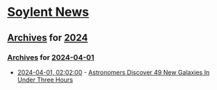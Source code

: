 # [Soylent News](../../../README.md)

## [Archives](../../index.md) for [2024](../index.md)

### [Archives](../../index.md) for [2024-04-01](index.md)

* [2024-04-01, 02:02:00](https://soylentnews.org/article.pl?sid=24/03/30/2256223&from=rss) - [Astronomers Discover 49 New Galaxies In Under Three Hours](https://soylentnews.org/article.pl?sid=24/03/30/2256223&from=rss)
